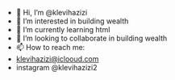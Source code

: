 - 👋 Hi, I’m @klevihazizi
- 👀 I’m interested in building wealth
- 🌱 I’m currently learning html
- 💞️ I’m looking to collaborate in building wealth
- 📫 How to reach me:
- klevihazizi@iclooud.com
- instagram @klevihazizi2

<!---
klevihazizi/klevihazizi is a ✨ special ✨ repository because its `README.md` (this file) appears on your GitHub profile.
You can click the Preview link to take a look at your changes.
--->
